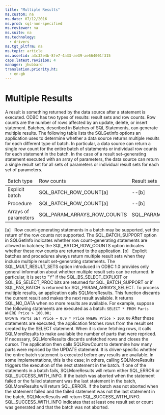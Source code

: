 ```yaml
---
title: "Multiple Results"
ms.custom: na
ms.date: 07/12/2016
ms.prod: sql-non-specified
ms.reviewer: na
ms.suite: na
ms.technology: 
  - drivers
ms.tgt_pltfrm: na
ms.topic: article
ms.assetid: a3c32e4b-8fe7-4a33-ae39-ae664001f315
caps.latest.revision: 4
manager: jhubbard
translation.priority.ht: 
  - en-gb
---
```

# Multiple Results
<?xml version="1.0" encoding="utf-8"?>
<developerConceptualDocument xmlns="http://ddue.schemas.microsoft.com/authoring/2003/5" xmlns:xlink="http://www.w3.org/1999/xlink" xmlns:xsi="http://www.w3.org/2001/XMLSchema-instance" xsi:schemaLocation="http://ddue.schemas.microsoft.com/authoring/2003/5 http://dduestorage.blob.core.windows.net/ddueschema/developer.xsd">
  <introduction>
    <para>A <legacyItalic>result</legacyItalic> is something returned by the data source after a statement is executed. ODBC has two types of results: result sets and row counts. <legacyItalic>Row counts</legacyItalic> are the number of rows affected by an update, delete, or insert statement. Batches, described in <legacyLink xlink:href="766488cc-450c-434c-9c88-467f6c57e17c">Batches of SQL Statements</legacyLink>, can generate multiple results.</para>
    <para>The following table lists the <legacyBold>SQLGetInfo</legacyBold> options an application uses to determine whether a data source returns multiple results for each different type of batch. In particular, a data source can return a single row count for the entire batch of statements or individual row counts for each statement in the batch. In the case of a result set–generating statement executed with an array of parameters, the data source can return a single result set for all sets of parameters or individual result sets for each set of parameters.</para>
    <table xmlns:caps="http://schemas.microsoft.com/build/caps/2013/11">
      <thead>
        <tr>
          <TD>
            <para>Batch type</para>
          </TD>
          <TD>
            <para>Row counts</para>
          </TD>
          <TD>
            <para>Result sets</para>
          </TD>
        </tr>
      </thead>
      <tbody>
        <tr>
          <TD>
            <para>Explicit batch</para>
          </TD>
          <TD>
            <para>SQL_BATCH_ROW_COUNT[a]</para>
          </TD>
          <TD>
            <para>--[b]</para>
          </TD>
        </tr>
        <tr>
          <TD>
            <para>Procedure</para>
          </TD>
          <TD>
            <para>SQL_BATCH_ROW_COUNT[a]</para>
          </TD>
          <TD>
            <para>--[b]</para>
          </TD>
        </tr>
        <tr>
          <TD>
            <para>Arrays of parameters</para>
          </TD>
          <TD>
            <para>SQL_PARAM_ARRAYS_ROW_COUNTS</para>
          </TD>
          <TD>
            <para>SQL_PARAM_ARRAYS_SELECTS</para>
          </TD>
        </tr>
      </tbody>
    </table>
    <para>[a]   Row count–generating statements in a batch may be supported, yet the return of the row counts not supported. The SQL_BATCH_SUPPORT option in <legacyBold>SQLGetInfo </legacyBold>indicates whether row count–generating statements are allowed in batches; the SQL_BATCH_ROW_COUNTS option indicates whether these row counts are returned to the application.</para>
    <para>[b]   Explicit batches and procedures always return multiple result sets when they include multiple result set–generating statements.</para>
    <alert class="note">
      <para>The SQL_MULT_RESULT_SETS option introduced in ODBC 1.0 provides only general information about whether multiple result sets can be returned. In particular, it is set to "Y" if the SQL_BS_SELECT_EXPLICIT or SQL_BS_SELECT_PROC bits are returned for SQL_BATCH_SUPPORT or if SQL_PAS_BATCH is returned for SQL_PARAM_ARRAYS_SELECT.</para>
    </alert>
    <para>To process multiple results, an application calls <legacyBold>SQLMoreResults</legacyBold>. This function discards the current result and makes the next result available. It returns SQL_NO_DATA when no more results are available. For example, suppose the following statements are executed as a batch:</para>
    <code>SELECT * FROM Parts WHERE Price &gt; 100.00;
UPDATE Parts SET Price = 0.9 * Price WHERE Price &gt; 100.00</code>
    <para>After these statements are executed, the application fetches rows from the result set created by the <legacyBold>SELECT</legacyBold> statement. When it is done fetching rows, it calls <legacyBold>SQLMoreResults</legacyBold> to make available the number of parts that were repriced. If necessary, <legacyBold>SQLMoreResults</legacyBold> discards unfetched rows and closes the cursor. The application then calls <legacyBold>SQLRowCount</legacyBold> to determine how many parts were repriced by the <legacyBold>UPDATE </legacyBold>statement.</para>
    <para>It is driver-specific whether the entire batch statement is executed before any results are available. In some implementations, this is the case; in others, calling <legacyBold>SQLMoreResults</legacyBold> triggers the execution of the next statement in the batch.</para>
    <para>If one of the statements in a batch fails, <legacyBold>SQLMoreResults</legacyBold> will return either SQL_ERROR or SQL_SUCCESS_WITH_INFO. If the batch was aborted when the statement failed or the failed statement was the last statement in the batch, <legacyBold>SQLMoreResults</legacyBold> will return SQL_ERROR. If the batch was not aborted when the statement failed and the failed statement was not the last statement in the batch, <legacyBold>SQLMoreResults</legacyBold> will return SQL_SUCCESS_WITH_INFO. SQL_SUCCESS_WITH_INFO indicates that at least one result set or count was generated and that the batch was not aborted.</para>
  </introduction>
  <relatedTopics />
</developerConceptualDocument>